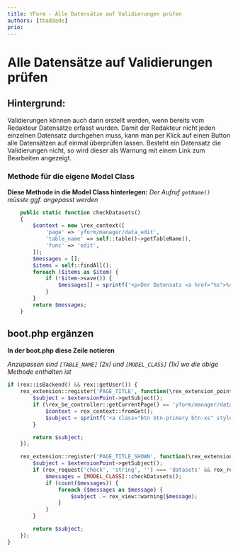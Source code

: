 ```yaml
---
title: YForm - Alle Datensätze auf Validierungen prüfen
authors: [tbaddade]
prio:
---
```


# Alle Datensätze auf Validierungen prüfen

## Hintergrund:

Validierungen können auch dann erstellt werden, wenn bereits vom Redakteur Datensätze erfasst wurden. Damit der Redakteur nicht jeden einzelnen Datensatz durchgehen muss, kann man per Klick auf einen Button alle Datensätzen auf einmal überprüfen lassen. Besteht ein Datensatz die Validierungen nicht, so wird dieser als Warnung mit einem Link zum Bearbeiten angezeigt.

### Methode für die eigene Model Class

**Diese Methode in die Model Class hinterlegen:**
_Der Aufruf `getName()` müsste ggf. angepasst werden_

```php
    public static function checkDatasets()
    {
        $context = new \rex_context([
            'page' => 'yform/manager/data_edit',
            'table_name' => self::table()->getTableName(),
            'func' => 'edit',
        ]);
        $messages = [];
        $items = self::findAll();
        foreach ($items as $item) {
            if (!$item->save()) {
                $messages[] = sprintf('<p>Der Datensatz <a href="%s">%s</a> hat folgende Fehler</p><ul><li>%s</li></ul>', $context->getUrl(['data_id' => $item->getId()]), $item->getName(), implode('</li><li>', $item->getMessages()));
            }
        }
        return $messages;
    }
```

## boot.php ergänzen

**In der boot.php diese Zeile notieren**

_Anzupassen sind `[TABLE_NAME]` (2x) und `[MODEL_CLASS]` (1x) wo die obige Methode enthalten ist_
```php
if (rex::isBackend() && rex::getUser()) {
    rex_extension::register('PAGE_TITLE', function(\rex_extension_point $extensionPoint) {
        $subject = $extensionPoint->getSubject();
        if (\rex_be_controller::getCurrentPage() == 'yform/manager/data_edit' && rex_request('table_name') == '[TABLE_NAME]') {
            $context = rex_context::fromGet();
            $subject = sprintf('<a class="btn btn-primary btn-xs" style="float: right;" href="%s">Datensätze überprüfen</a>', $context->getUrl(['check' => 'datasets'])).$subject;
        }

        return $subject;
    });

    rex_extension::register('PAGE_TITLE_SHOWN', function(\rex_extension_point $extensionPoint) {
        $subject = $extensionPoint->getSubject();
        if (rex_request('check', 'string', '') === 'datasets' && rex_request('table_name') == '[TABLE_NAME]') {
            $messages = [MODEL_CLASS]::checkDatasets();
            if (count($messages)) {
                foreach ($messages as $message) {
                    $subject .= rex_view::warning($message);
                }
            }
        }

        return $subject;
    });
}
```
